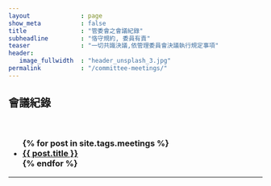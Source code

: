 ```yaml
---
layout              : page
show_meta           : false
title               : "管委會之會議紀錄"
subheadline         : "恪守規約, 委員有責"
teaser              : "一切共識決議,依管理委員會決議執行規定事項"
header:
   image_fullwidth  : "header_unsplash_3.jpg"
permalink           : "/committee-meetings/"
---
```

## 會議紀錄
<br>
<h3>
<ul>
    {% for post in site.tags.meetings %}
    <li><a href="{{ site.url }}{{ site.baseurl }}{{ post.url }}">{{ post.title }}</a></li>
    {% endfor %}
</ul>
</h3>

---
